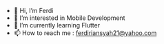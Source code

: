 - 👋 Hi, I’m Ferdi
- 👀 I’m interested in Mobile Development
- 🌱 I’m currently learning Flutter 
- 📫 How to reach me : ferdiriansyah21@yahoo.com
      

<!---
demaindlj/demaindlj is a ✨ special ✨ repository because its `README.md` (this file) appears on your GitHub profile.
You can click the Preview link to take a look at your changes.
--->
